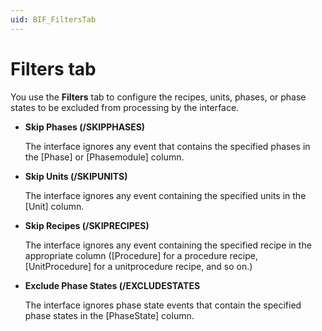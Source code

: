 ```yaml
---
uid: BIF_FiltersTab
---
```


# Filters tab

<!-- Topic requires customization for specific interface -->

You use the **Filters** tab to configure the recipes, units, phases, or phase states to be excluded from processing by the interface.

* **Skip Phases (/SKIPPHASES)**

    The interface ignores any event that contains the specified phases in the [Phase] or [Phasemodule] column. 

* **Skip Units (/SKIPUNITS)**

    The interface ignores any event containing the specified units in the [Unit] column. 

* **Skip Recipes (/SKIPRECIPES)**

    The interface ignores any event containing the specified recipe in the appropriate column ([Procedure] for a procedure recipe, [UnitProcedure] for a unitprocedure recipe, and so on.) 

* **Exclude Phase States (/EXCLUDESTATES**

    The interface ignores phase state events that contain the specified phase states in the [PhaseState] column. 
